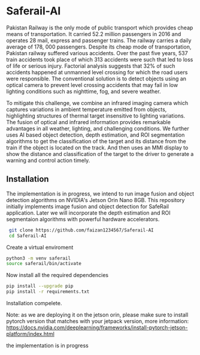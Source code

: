 # Saferail-AI

Pakistan Railway is the only mode of public transport which provides cheap means of transportation. It carried 52.2 million passengers in 2016 and operates 28 mail, express and passenger trains. The railway carries a daily average of 178, 000 passengers. Despite its cheap mode of transportation, Pakistan railway suffered various accidents. Over the past five years, 537 train accidents took place of which 313 accidents were such that led to loss of life or serious injury. Factorial analysis suggests that 32% of such accidents happened at unmanned level crossing for which the road users were responsible. The conventional solution is to detect objects using an optical camera to prevent level crossing accidents that may fail in low lighting conditions such as nighttime, fog, and severe weather. 

To mitigate this challenge, we combine an infrared imaging camera which captures variations in ambient temperature emitted from objects, highlighting structures of thermal target insensitive to lighting variations.  The fusion of optical and infrared information provides remarkable advantages in all weather, lighting, and challenging conditions. We further uses AI based object detection, depth estimation, and ROI segmentation algorithms to get the classification of the target and its distance from the train if the object is located on the track. And then  uses an MMI display to show the distance and classification of the target to the driver to generate a warning and control action timely. 

## Installation
The implementation is in progress, we intend to run image fusion and object detection algorithms on NVIDIA's Jetson Orin Nano 8GB. This repository initially implements image fusion and object detection for SafeRail application. Later we will incorporate the depth estimation and ROI segmentaion algorithms with powerful hardware accelerators.

```bash
 git clone https://github.com/faizan1234567/Saferail-AI
 cd Saferail-AI
```

Create  a virtual enviroment
```bash
python3 -m venv saferail
source saferail/bin/activate
```

Now install all the required dependencies
```bash
pip install --upgrade pip
pip install -r requirements.txt
```
Installation compelete.

Note: as we are deploying it on the jetson orin, please make sure to install pytorch version that matches with your jetpack version,
more information: https://docs.nvidia.com/deeplearning/frameworks/install-pytorch-jetson-platform/index.html

the implementation is in progress




